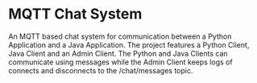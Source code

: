 # MQTT Chat System

An MQTT based chat system for communication between a Python Application and a Java Application. The project features a Python Client, Java Client and an Admin Client. The Python and Java Clients can communicate using messages while the Admin Client keeps logs of connects and disconnects to the /chat/messages topic.

